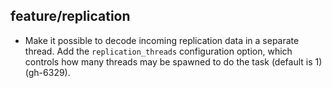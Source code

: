 ## feature/replication

* Make it possible to decode incoming replication data in a separate thread. Add
  the `replication_threads` configuration option, which controls how many
  threads may be spawned to do the task (default is 1) (gh-6329).
